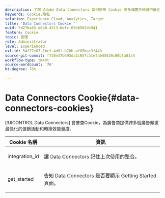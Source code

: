```yaml
---
description: 了解 Adobe Data Connectors 如何使用 Cookie 將多個廣告頻道中最佳化的行銷活動和轉換效能量度提供給廣告商。
keywords: Cookie;隱私
solution: Experience Cloud, Analytics, Target
title: 'Data Connectors Cookie '
uuid: 5d27ba66-e640-4513-befc-69e8502de941
feature: Cookie
topic: 管理
role: Administrator
level: Experienced
exl-id: 54f77e67-1bcf-4d01-b70b-af85bac3f449
source-git-commit: f720e37b693da2c657cb1efab45620c60bfa81a4
workflow-type: tm+mt
source-wordcount: '76'
ht-degree: 76%

---
```


# Data Connectors Cookie{#data-connectors-cookies}

[!UICONTROL Data Connectors] 會普查Cookie，為廣告商提供跨多個廣告頻道最佳化的促銷活動和轉換效能量度。

<table id="table_54B402C6E19C4A70B1E27BC9DFF776EB"> 
 <thead> 
  <tr> 
   <th colname="col1" class="entry"> Cookie 名稱 </th> 
   <th colname="col2" class="entry"> 資訊 </th> 
  </tr> 
 </thead>
 <tbody> 
  <tr> 
   <td colname="col1"> <p>integration_id </p> </td> 
   <td colname="col2"> <p>讓 Data Connectors 記住上次使用的整合。 </p> </td> 
  </tr> 
  <tr> 
   <td colname="col1"> <p>get_started </p> </td> 
   <td colname="col2"> <p>告知 Data Connectors 是否要顯示 <span class="wintitle">Getting Started</span> 頁面。 </p> </td> 
  </tr> 
 </tbody> 
</table>
